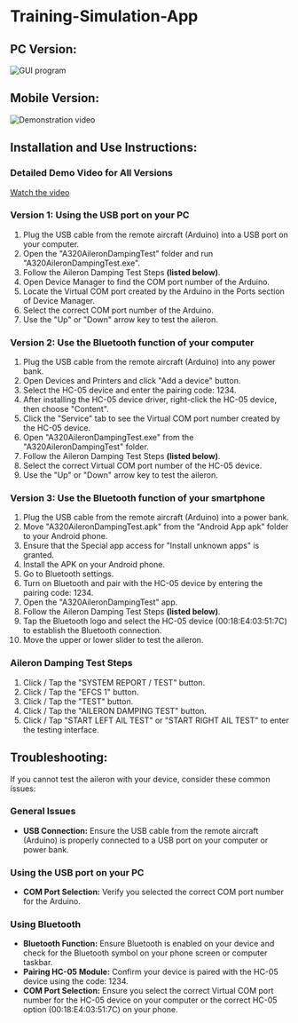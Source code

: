 # Training-Simulation-App

## PC Version:
![GUI program](https://github.com/Locus-Wong/Training-simulation-app/assets/125144955/f366f805-3828-4124-b89c-ef0653655bce)

## Mobile Version:
![Demonstration video](https://github.com/Locus-Wong/Training-simulation-app/assets/125144955/3d42cc2e-da2d-4466-9898-c509dfca882a)

## Installation and Use Instructions:
### Detailed Demo Video for All Versions
<div><a href="https://www.youtube.com/watch?v=PqyHtseUgWo">Watch the video</a></div>

### Version 1: Using the USB port on your PC
1. Plug the USB cable from the remote aircraft (Arduino) into a USB port on your computer.
2. Open the "A320AileronDampingTest" folder and run "A320AileronDampingTest.exe".
3. Follow the Aileron Damping Test Steps **(listed below)**.
4. Open Device Manager to find the COM port number of the Arduino.
5. Locate the Virtual COM port created by the Arduino in the Ports section of Device Manager.
6. Select the correct COM port number of the Arduino.
7. Use the "Up" or "Down" arrow key to test the aileron.

### Version 2: Use the Bluetooth function of your computer
1. Plug the USB cable from the remote aircraft (Arduino) into any power bank.
2. Open Devices and Printers and click "Add a device" button.
3. Select the HC-05 device and enter the pairing code: 1234.
4. After installing the HC-05 device driver, right-click the HC-05 device, then choose "Content".
5. Click the "Service" tab to see the Virtual COM port number created by the HC-05 device.
6. Open "A320AileronDampingTest.exe" from the "A320AileronDampingTest" folder.
7. Follow the Aileron Damping Test Steps **(listed below)**.
8. Select the correct Virtual COM port number of the HC-05 device.
9. Use the "Up" or "Down" arrow key to test the aileron.

### Version 3: Use the Bluetooth function of your smartphone
1. Plug the USB cable from the remote aircraft (Arduino) into a power bank.
2. Move "A320AileronDampingTest.apk" from the "Android App apk" folder to your Android phone.
3. Ensure that the Special app access for "Install unknown apps" is granted.
4. Install the APK on your Android phone.
5. Go to Bluetooth settings.
6. Turn on Bluetooth and pair with the HC-05 device by entering the pairing code: 1234.
7. Open the "A320AileronDampingTest" app.
8. Follow the Aileron Damping Test Steps **(listed below)**.
9. Tap the Bluetooth logo and select the HC-05 device (00:18:E4:03:51:7C) to establish the Bluetooth connection.
10. Move the upper or lower slider to test the aileron.

### Aileron Damping Test Steps
1. Click / Tap the "SYSTEM REPORT / TEST" button.
2. Click / Tap the "EFCS 1" button.
3. Click / Tap the "TEST" button.
4. Click / Tap the "AILERON DAMPING TEST" button.
5. Click / Tap "START LEFT AIL TEST" or "START RIGHT AIL TEST" to enter the testing interface.

## Troubleshooting:
If you cannot test the aileron with your device, consider these common issues:
### General Issues
- **USB Connection:** Ensure the USB cable from the remote aircraft (Arduino) is properly connected to a USB port on your computer or power bank.
### Using the USB port on your PC
- **COM Port Selection:** Verify you selected the correct COM port number for the Arduino.
### Using Bluetooth
- **Bluetooth Function:** Ensure Bluetooth is enabled on your device and check for the Bluetooth symbol on your phone screen or computer taskbar.
- **Pairing HC-05 Module:** Confirm your device is paired with the HC-05 device using the code: 1234.
- **COM Port Selection:** Ensure you select the correct Virtual COM port number for the HC-05 device on your computer or the correct HC-05 option (00:18:E4:03:51:7C) on your phone.
